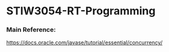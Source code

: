 # STIW3054-RT-Programming

### Main Reference:
https://docs.oracle.com/javase/tutorial/essential/concurrency/
